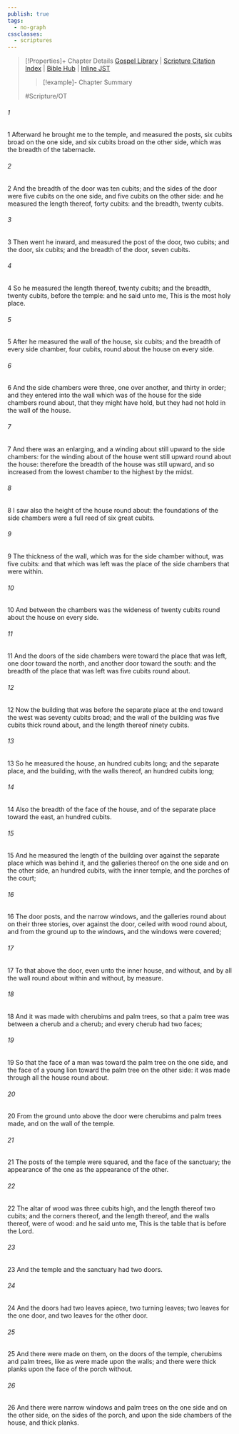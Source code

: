 ```yaml
---
publish: true
tags:
  - no-graph
cssclasses:
  - scriptures
---
```

>[!Properties]+ Chapter Details
>[Gospel Library](https://churchofjesuschrist.org/study/scriptures/ot/ezek/41?lang=eng)    |    [Scripture Citation Index](https://scriptures.byu.edu/#07e29::c07e29)    |    [Bible Hub](https://biblehub.com/ezekiel/41.htm)    |    [Inline JST](https://scripturetoolbox.com/html/ic/Ezekiel/41.html)
>>[!example]- Chapter Summary
>> 
> 
>
>#Scripture/OT
###### 1
1 Afterward he brought me to the temple, and measured the posts, six cubits broad on the one side, and six cubits broad on the other side, which was the breadth of the tabernacle.
###### 2
2 And the breadth of the door was ten cubits; and the sides of the door were five cubits on the one side, and five cubits on the other side: and he measured the length thereof, forty cubits: and the breadth, twenty cubits.
###### 3
3 Then went he inward, and measured the post of the door, two cubits; and the door, six cubits; and the breadth of the door, seven cubits.
###### 4
4 So he measured the length thereof, twenty cubits; and the breadth, twenty cubits, before the temple: and he said unto me, This is the most holy place.
###### 5
5 After he measured the wall of the house, six cubits; and the breadth of every side chamber, four cubits, round about the house on every side.
###### 6
6 And the side chambers were three, one over another, and thirty in order; and they entered into the wall which was of the house for the side chambers round about, that they might have hold, but they had not hold in the wall of the house.
###### 7
7 And there was an enlarging, and a winding about still upward to the side chambers: for the winding about of the house went still upward round about the house: therefore the breadth of the house was still upward, and so increased from the lowest chamber to the highest by the midst.
###### 8
8 I saw also the height of the house round about: the foundations of the side chambers were a full reed of six great cubits.
###### 9
9 The thickness of the wall, which was for the side chamber without, was five cubits: and that which was left was the place of the side chambers that were within.
###### 10
10 And between the chambers was the wideness of twenty cubits round about the house on every side.
###### 11
11 And the doors of the side chambers were toward the place that was left, one door toward the north, and another door toward the south: and the breadth of the place that was left was five cubits round about.
###### 12
12 Now the building that was before the separate place at the end toward the west was seventy cubits broad; and the wall of the building was five cubits thick round about, and the length thereof ninety cubits.
###### 13
13 So he measured the house, an hundred cubits long; and the separate place, and the building, with the walls thereof, an hundred cubits long;
###### 14
14 Also the breadth of the face of the house, and of the separate place toward the east, an hundred cubits.
###### 15
15 And he measured the length of the building over against the separate place which was behind it, and the galleries thereof on the one side and on the other side, an hundred cubits, with the inner temple, and the porches of the court;
###### 16
16 The door posts, and the narrow windows, and the galleries round about on their three stories, over against the door, ceiled with wood round about, and from the ground up to the windows, and the windows were covered;
###### 17
17 To that above the door, even unto the inner house, and without, and by all the wall round about within and without, by measure.
###### 18
18 And it was made with cherubims and palm trees, so that a palm tree was between a cherub and a cherub; and every cherub had two faces;
###### 19
19 So that the face of a man was toward the palm tree on the one side, and the face of a young lion toward the palm tree on the other side: it was made through all the house round about.
###### 20
20 From the ground unto above the door were cherubims and palm trees made, and on the wall of the temple.
###### 21
21 The posts of the temple were squared, and the face of the sanctuary; the appearance of the one as the appearance of the other.
###### 22
22 The altar of wood was three cubits high, and the length thereof two cubits; and the corners thereof, and the length thereof, and the walls thereof, were of wood: and he said unto me, This is the table that is before the Lord.
###### 23
23 And the temple and the sanctuary had two doors.
###### 24
24 And the doors had two leaves apiece, two turning leaves; two leaves for the one door, and two leaves for the other door.
###### 25
25 And there were made on them, on the doors of the temple, cherubims and palm trees, like as were made upon the walls; and there were thick planks upon the face of the porch without.
###### 26
26 And there were narrow windows and palm trees on the one side and on the other side, on the sides of the porch, and upon the side chambers of the house, and thick planks.
